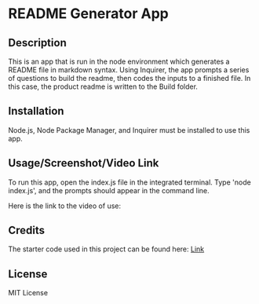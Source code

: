 # README Generator App

## Description
This is an app that is run in the node environment which generates a README file in markdown syntax.  Using Inquirer, the app prompts a series of questions to build the readme, then codes the inputs to a finished file.  In this case, the product readme is written to the Build folder. 

## Installation
Node.js, Node Package Manager, and Inquirer must be installed to use this app.

## Usage/Screenshot/Video Link
To run this app, open the index.js file in the integrated terminal.  Type 'node index.js', and the prompts should appear in the command line.  

Here is the link to the video of use:

## Credits
The starter code used in this project can be found here: [Link](https://www.github.com/***)

## License
MIT License
